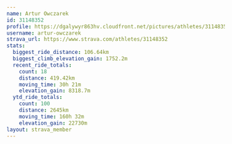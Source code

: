 ```yaml
---
name: Artur Owczarek
id: 31148352
profile: https://dgalywyr863hv.cloudfront.net/pictures/athletes/31148352/15906846/1/large.jpg
username: artur-owczarek
strava_url: https://www.strava.com/athletes/31148352
stats:
  biggest_ride_distance: 106.64km
  biggest_climb_elevation_gain: 1752.2m
  recent_ride_totals:
    count: 18
    distance: 419.42km
    moving_time: 30h 21m
    elevation_gain: 8318.7m
  ytd_ride_totals:
    count: 100
    distance: 2645km
    moving_time: 160h 32m
    elevation_gain: 22730m
layout: strava_member
--- 
```

